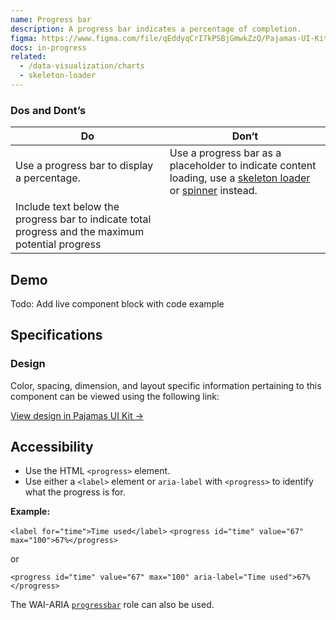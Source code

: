 ```yaml
---
name: Progress bar
description: A progress bar indicates a percentage of completion.
figma: https://www.figma.com/file/qEddyqCrI7kPSBjGmwkZzQ/Pajamas-UI-Kit?node-id=425%3A132
docs: in-progress
related:
  - /data-visualization/charts
  - skeleton-loader
---
```


### Dos and Dont’s

| Do | Don‘t |
| --- | --- |
| Use a progress bar to display a percentage. | Use a progress bar as a placeholder to indicate content loading, use a [skeleton loader](/components/skeleton-loader) or [spinner](/components/spinner) instead. |
| Include text below the progress bar to indicate total progress and the maximum potential progress |  |

## Demo

<!--
  DEMO, keep this section for all patterns, the code block demo will be added at a later date
-->

Todo: Add live component block with code example

## Specifications

### Design

Color, spacing, dimension, and layout specific information pertaining to this component can be viewed using the following link:

[View design in Pajamas UI Kit →](https://www.figma.com/file/qEddyqCrI7kPSBjGmwkZzQ/Pajamas-UI-Kit?node-id=4265%3A20)

## Accessibility

* Use the HTML `<progress>` element.
* Use either a `<label>` element or `aria-label` with `<progress>` to identify what the progress is for.

**Example:**

`<label for="time">Time used</label>`
`<progress id="time" value="67" max="100">67%</progress>`

or

`<progress id="time" value="67" max="100" aria-label="Time used">67%</progress>`

The WAI-ARIA [`progressbar`](https://www.w3.org/TR/wai-aria-1.1/#progressbar) role can also be used.
